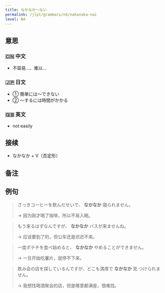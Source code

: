 ```yaml
---
title: なかなか〜ない
permalink: /jlpt/grammars/n4/nakanaka-nai
level: N4
---
```


## 意思

### 🇨🇳 中文

- 不容易…、难以…

### 🇯🇵 日文

- ① 簡単には〜できない
- ② 〜するには時間がかかる

### 🇬🇧 英文

- not easily

## 接续

- なかなか + V（否定形）

## 备注


## 例句

> さっきコーヒーを飲んだせいで、 **なかなか** 寝られません。
>
> → 因为刚才喝了咖啡，所以不易入眠。

> もう来るはずなんですが、 **なかなか** バスが来ませんね。
>
> → 应该要到了的，但公车还是迟迟不来。

> 一度ポテチを食べ始めると、 **なかなか** やめることができません。
>
> → 一旦开始吃薯片，就停不下来。

> 飲み会の店を探しているんですが、どこも満席で **なかなか** 見 つけられません。
>
> → 我想找喝酒聚会的店，但是哪里都满座，很难找。

